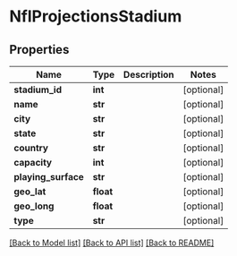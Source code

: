 # NflProjectionsStadium

## Properties
Name | Type | Description | Notes
------------ | ------------- | ------------- | -------------
**stadium_id** | **int** |  | [optional] 
**name** | **str** |  | [optional] 
**city** | **str** |  | [optional] 
**state** | **str** |  | [optional] 
**country** | **str** |  | [optional] 
**capacity** | **int** |  | [optional] 
**playing_surface** | **str** |  | [optional] 
**geo_lat** | **float** |  | [optional] 
**geo_long** | **float** |  | [optional] 
**type** | **str** |  | [optional] 

[[Back to Model list]](../README.md#documentation-for-models) [[Back to API list]](../README.md#documentation-for-api-endpoints) [[Back to README]](../README.md)

